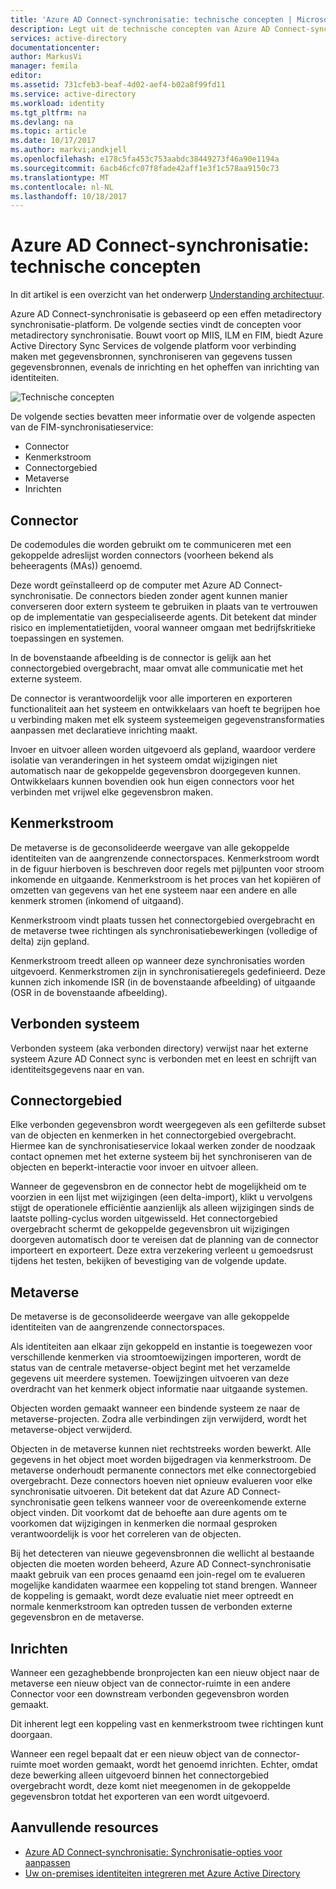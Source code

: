 ```yaml
---
title: 'Azure AD Connect-synchronisatie: technische concepten | Microsoft Docs'
description: Legt uit de technische concepten van Azure AD Connect-synchronisatie.
services: active-directory
documentationcenter: 
author: MarkusVi
manager: femila
editor: 
ms.assetid: 731cfeb3-beaf-4d02-aef4-b02a8f99fd11
ms.service: active-directory
ms.workload: identity
ms.tgt_pltfrm: na
ms.devlang: na
ms.topic: article
ms.date: 10/17/2017
ms.author: markvi;andkjell
ms.openlocfilehash: e178c5fa453c753aabdc38449273f46a90e1194a
ms.sourcegitcommit: 6acb46cfc07f8fade42aff1e3f1c578aa9150c73
ms.translationtype: MT
ms.contentlocale: nl-NL
ms.lasthandoff: 10/18/2017
---
```

# <a name="azure-ad-connect-sync-technical-concepts"></a>Azure AD Connect-synchronisatie: technische concepten
In dit artikel is een overzicht van het onderwerp [Understanding architectuur](active-directory-aadconnectsync-technical-concepts.md).

Azure AD Connect-synchronisatie is gebaseerd op een effen metadirectory synchronisatie-platform.
De volgende secties vindt de concepten voor metadirectory synchronisatie.
Bouwt voort op MIIS, ILM en FIM, biedt Azure Active Directory Sync Services de volgende platform voor verbinding maken met gegevensbronnen, synchroniseren van gegevens tussen gegevensbronnen, evenals de inrichting en het opheffen van inrichting van identiteiten.

![Technische concepten](./media/active-directory-aadconnectsync-technical-concepts/scenario.png)

De volgende secties bevatten meer informatie over de volgende aspecten van de FIM-synchronisatieservice:

* Connector
* Kenmerkstroom
* Connectorgebied
* Metaverse
* Inrichten

## <a name="connector"></a>Connector
De codemodules die worden gebruikt om te communiceren met een gekoppelde adreslijst worden connectors (voorheen bekend als beheeragents (MAs)) genoemd.

Deze wordt geïnstalleerd op de computer met Azure AD Connect-synchronisatie. De connectors bieden zonder agent kunnen manier converseren door extern systeem te gebruiken in plaats van te vertrouwen op de implementatie van gespecialiseerde agents. Dit betekent dat minder risico en implementatietijden, vooral wanneer omgaan met bedrijfskritieke toepassingen en systemen.

In de bovenstaande afbeelding is de connector is gelijk aan het connectorgebied overgebracht, maar omvat alle communicatie met het externe systeem.

De connector is verantwoordelijk voor alle importeren en exporteren functionaliteit aan het systeem en ontwikkelaars van hoeft te begrijpen hoe u verbinding maken met elk systeem systeemeigen gegevenstransformaties aanpassen met declaratieve inrichting maakt.

Invoer en uitvoer alleen worden uitgevoerd als gepland, waardoor verdere isolatie van veranderingen in het systeem omdat wijzigingen niet automatisch naar de gekoppelde gegevensbron doorgegeven kunnen. Ontwikkelaars kunnen bovendien ook hun eigen connectors voor het verbinden met vrijwel elke gegevensbron maken.

## <a name="attribute-flow"></a>Kenmerkstroom
De metaverse is de geconsolideerde weergave van alle gekoppelde identiteiten van de aangrenzende connectorspaces. Kenmerkstroom wordt in de figuur hierboven is beschreven door regels met pijlpunten voor stroom inkomende en uitgaande. Kenmerkstroom is het proces van het kopiëren of omzetten van gegevens van het ene systeem naar een andere en alle kenmerk stromen (inkomend of uitgaand).

Kenmerkstroom vindt plaats tussen het connectorgebied overgebracht en de metaverse twee richtingen als synchronisatiebewerkingen (volledige of delta) zijn gepland.

Kenmerkstroom treedt alleen op wanneer deze synchronisaties worden uitgevoerd. Kenmerkstromen zijn in synchronisatieregels gedefinieerd. Deze kunnen zich inkomende ISR (in de bovenstaande afbeelding) of uitgaande (OSR in de bovenstaande afbeelding).

## <a name="connected-system"></a>Verbonden systeem
Verbonden systeem (aka verbonden directory) verwijst naar het externe systeem Azure AD Connect sync is verbonden met en leest en schrijft van identiteitsgegevens naar en van.

## <a name="connector-space"></a>Connectorgebied
Elke verbonden gegevensbron wordt weergegeven als een gefilterde subset van de objecten en kenmerken in het connectorgebied overgebracht.
Hiermee kan de synchronisatieservice lokaal werken zonder de noodzaak contact opnemen met het externe systeem bij het synchroniseren van de objecten en beperkt-interactie voor invoer en uitvoer alleen.

Wanneer de gegevensbron en de connector hebt de mogelijkheid om te voorzien in een lijst met wijzigingen (een delta-import), klikt u vervolgens stijgt de operationele efficiëntie aanzienlijk als alleen wijzigingen sinds de laatste polling-cyclus worden uitgewisseld. Het connectorgebied overgebracht schermt de gekoppelde gegevensbron uit wijzigingen doorgeven automatisch door te vereisen dat de planning van de connector importeert en exporteert. Deze extra verzekering verleent u gemoedsrust tijdens het testen, bekijken of bevestiging van de volgende update.

## <a name="metaverse"></a>Metaverse
De metaverse is de geconsolideerde weergave van alle gekoppelde identiteiten van de aangrenzende connectorspaces.

Als identiteiten aan elkaar zijn gekoppeld en instantie is toegewezen voor verschillende kenmerken via stroomtoewijzingen importeren, wordt de status van de centrale metaverse-object begint met het verzamelde gegevens uit meerdere systemen. Toewijzingen uitvoeren van deze overdracht van het kenmerk object informatie naar uitgaande systemen.

Objecten worden gemaakt wanneer een bindende systeem ze naar de metaverse-projecten. Zodra alle verbindingen zijn verwijderd, wordt het metaverse-object verwijderd.

Objecten in de metaverse kunnen niet rechtstreeks worden bewerkt. Alle gegevens in het object moet worden bijgedragen via kenmerkstroom. De metaverse onderhoudt permanente connectors met elke connectorgebied overgebracht. Deze connectors hoeven niet opnieuw evalueren voor elke synchronisatie uitvoeren. Dit betekent dat dat Azure AD Connect-synchronisatie geen telkens wanneer voor de overeenkomende externe object vinden. Dit voorkomt dat de behoefte aan dure agents om te voorkomen dat wijzigingen in kenmerken die normaal gesproken verantwoordelijk is voor het correleren van de objecten.

Bij het detecteren van nieuwe gegevensbronnen die wellicht al bestaande objecten die moeten worden beheerd, Azure AD Connect-synchronisatie maakt gebruik van een proces genaamd een join-regel om te evalueren mogelijke kandidaten waarmee een koppeling tot stand brengen.
Wanneer de koppeling is gemaakt, wordt deze evaluatie niet meer optreedt en normale kenmerkstroom kan optreden tussen de verbonden externe gegevensbron en de metaverse.

## <a name="provisioning"></a>Inrichten
Wanneer een gezaghebbende bronprojecten kan een nieuw object naar de metaverse een nieuw object van de connector-ruimte in een andere Connector voor een downstream verbonden gegevensbron worden gemaakt.

Dit inherent legt een koppeling vast en kenmerkstroom twee richtingen kunt doorgaan.

Wanneer een regel bepaalt dat er een nieuw object van de connector-ruimte moet worden gemaakt, wordt het genoemd inrichten. Echter, omdat deze bewerking alleen uitgevoerd binnen het connectorgebied overgebracht wordt, deze komt niet meegenomen in de gekoppelde gegevensbron totdat het exporteren van een wordt uitgevoerd.

## <a name="additional-resources"></a>Aanvullende resources
* [Azure AD Connect-synchronisatie: Synchronisatie-opties voor aanpassen](active-directory-aadconnectsync-whatis.md)
* [Uw on-premises identiteiten integreren met Azure Active Directory](active-directory-aadconnect.md)

<!--Image references-->
[1]: ./media/active-directory-aadsync-technical-concepts/ic750598.png
